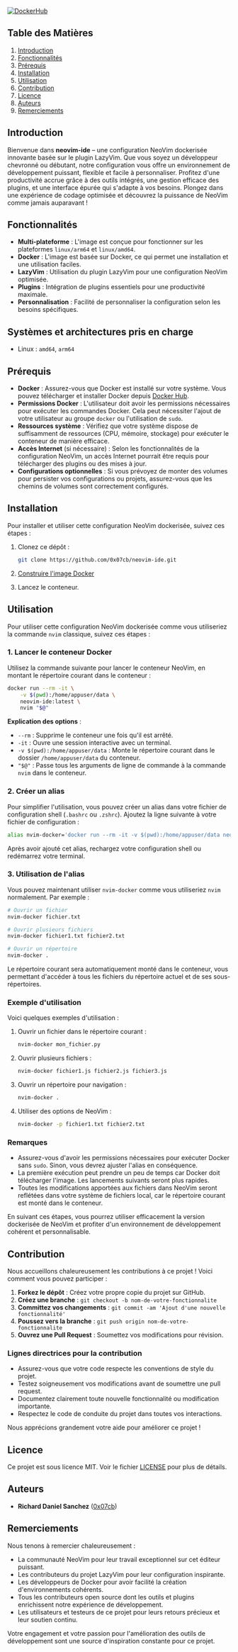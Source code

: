 
[![DockerHub](https://img.shields.io/badge/DockerHub-0x07cb%2Fneovim--ide-blue)](https://hub.docker.com/r/0x07cb/neovim-ide)

## Table des Matières

1. [Introduction](#introduction)
2. [Fonctionnalités](#fonctionnalités)
3. [Prérequis](#prérequis)
4. [Installation](#installation)
5. [Utilisation](#utilisation)
6. [Contribution](#contribution)
7. [Licence](#licence)
8. [Auteurs](#auteurs)
9. [Remerciements](#remerciements)

## Introduction

Bienvenue dans **neovim-ide** – une configuration NeoVim dockerisée innovante basée sur le plugin LazyVim. Que vous soyez un développeur chevronné ou débutant, notre configuration vous offre un environnement de développement puissant, flexible et facile à personnaliser. Profitez d'une productivité accrue grâce à des outils intégrés, une gestion efficace des plugins, et une interface épurée qui s'adapte à vos besoins. Plongez dans une expérience de codage optimisée et découvrez la puissance de NeoVim comme jamais auparavant !

## Fonctionnalités

- **Multi-plateforme** : L'image est conçue pour fonctionner sur les plateformes `linux/arm64` et `linux/amd64`.
- **Docker** : L'image est basée sur Docker, ce qui permet une installation et une utilisation faciles.
- **LazyVim** : Utilisation du plugin LazyVim pour une configuration NeoVim optimisée.
- **Plugins** : Intégration de plugins essentiels pour une productivité maximale.
- **Personnalisation** : Facilité de personnaliser la configuration selon les besoins spécifiques.

## Systèmes et architectures pris en charge

- Linux : `amd64`, `arm64`

## Prérequis

- **Docker** : Assurez-vous que Docker est installé sur votre système. Vous pouvez télécharger et installer Docker depuis [Docker Hub](https://www.docker.com/get-started).
- **Permissions Docker** : L'utilisateur doit avoir les permissions nécessaires pour exécuter les commandes Docker. Cela peut nécessiter l'ajout de votre utilisateur au groupe `docker` ou l'utilisation de `sudo`.
- **Ressources système** : Vérifiez que votre système dispose de suffisamment de ressources (CPU, mémoire, stockage) pour exécuter le conteneur de manière efficace.
- **Accès Internet** (si nécessaire) : Selon les fonctionnalités de la configuration NeoVim, un accès Internet pourrait être requis pour télécharger des plugins ou des mises à jour.
- **Configurations optionnelles** : Si vous prévoyez de monter des volumes pour persister vos configurations ou projets, assurez-vous que les chemins de volumes sont correctement configurés.

## Installation

Pour installer et utiliser cette configuration NeoVim dockerisée, suivez ces étapes :

1. Clonez ce dépôt :
   ```bash
   git clone https://github.com/0x07cb/neovim-ide.git
   ```

2. [Construire l'image Docker](DOCKER_BUILD.fr.md)

3. Lancez le conteneur.

## Utilisation

Pour utiliser cette configuration NeoVim dockerisée comme vous utiliseriez la commande `nvim` classique, suivez ces étapes :

### 1. Lancer le conteneur Docker

Utilisez la commande suivante pour lancer le conteneur NeoVim, en montant le répertoire courant dans le conteneur :

```bash
docker run --rm -it \
    -v $(pwd):/home/appuser/data \
    neovim-ide:latest \
    nvim "$@"
```

**Explication des options** :
- `--rm` : Supprime le conteneur une fois qu'il est arrêté.
- `-it` : Ouvre une session interactive avec un terminal.
- `-v $(pwd):/home/appuser/data` : Monte le répertoire courant dans le dossier `/home/appuser/data` du conteneur.
- `"$@"` : Passe tous les arguments de ligne de commande à la commande `nvim` dans le conteneur.

### 2. Créer un alias

Pour simplifier l'utilisation, vous pouvez créer un alias dans votre fichier de configuration shell (`.bashrc` ou `.zshrc`). Ajoutez la ligne suivante à votre fichier de configuration :

```bash
alias nvim-docker='docker run --rm -it -v $(pwd):/home/appuser/data neovim-ide:latest nvim'
```

Après avoir ajouté cet alias, rechargez votre configuration shell ou redémarrez votre terminal.

### 3. Utilisation de l'alias

Vous pouvez maintenant utiliser `nvim-docker` comme vous utiliseriez `nvim` normalement. Par exemple :

```bash
# Ouvrir un fichier
nvim-docker fichier.txt

# Ouvrir plusieurs fichiers
nvim-docker fichier1.txt fichier2.txt

# Ouvrir un répertoire
nvim-docker .
```

Le répertoire courant sera automatiquement monté dans le conteneur, vous permettant d'accéder à tous les fichiers du répertoire actuel et de ses sous-répertoires.

### Exemple d'utilisation

Voici quelques exemples d'utilisation :

1. Ouvrir un fichier dans le répertoire courant :
   ```bash
   nvim-docker mon_fichier.py
   ```

2. Ouvrir plusieurs fichiers :
   ```bash
   nvim-docker fichier1.js fichier2.js fichier3.js
   ```

3. Ouvrir un répertoire pour navigation :
   ```bash
   nvim-docker .
   ```

4. Utiliser des options de NeoVim :
   ```bash
   nvim-docker -p fichier1.txt fichier2.txt
   ```
   
### Remarques

- Assurez-vous d'avoir les permissions nécessaires pour exécuter Docker sans `sudo`. Sinon, vous devrez ajuster l'alias en conséquence.
- La première exécution peut prendre un peu de temps car Docker doit télécharger l'image. Les lancements suivants seront plus rapides.
- Toutes les modifications apportées aux fichiers dans NeoVim seront reflétées dans votre système de fichiers local, car le répertoire courant est monté dans le conteneur.

En suivant ces étapes, vous pourrez utiliser efficacement la version dockerisée de NeoVim et profiter d'un environnement de développement cohérent et personnalisable.

## Contribution

Nous accueillons chaleureusement les contributions à ce projet ! Voici comment vous pouvez participer :

1. **Forkez le dépôt** : Créez votre propre copie du projet sur GitHub.
2. **Créez une branche** : `git checkout -b nom-de-votre-fonctionnalite`
3. **Committez vos changements** : `git commit -am 'Ajout d'une nouvelle fonctionnalité'`
4. **Poussez vers la branche** : `git push origin nom-de-votre-fonctionnalite`
5. **Ouvrez une Pull Request** : Soumettez vos modifications pour révision.

### Lignes directrices pour la contribution

- Assurez-vous que votre code respecte les conventions de style du projet.
- Testez soigneusement vos modifications avant de soumettre une pull request.
- Documentez clairement toute nouvelle fonctionnalité ou modification importante.
- Respectez le code de conduite du projet dans toutes vos interactions.

Nous apprécions grandement votre aide pour améliorer ce projet !

## Licence

Ce projet est sous licence MIT. Voir le fichier [LICENSE](LICENSE) pour plus de détails.

## Auteurs

- **Richard Daniel Sanchez** ([0x07cb](https://github.com/0x07cb))

## Remerciements

Nous tenons à remercier chaleureusement :

- La communauté NeoVim pour leur travail exceptionnel sur cet éditeur puissant.
- Les contributeurs du projet LazyVim pour leur configuration inspirante.
- Les développeurs de Docker pour avoir facilité la création d'environnements cohérents.
- Tous les contributeurs open source dont les outils et plugins enrichissent notre expérience de développement.
- Les utilisateurs et testeurs de ce projet pour leurs retours précieux et leur soutien continu.

Votre engagement et votre passion pour l'amélioration des outils de développement sont une source d'inspiration constante pour ce projet.
